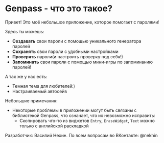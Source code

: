 # Genpass - что это такое?

Привет! Это моё небольшое приложение, которое помогает с паролями!

Здесь ты можешь:
* **Создавать** свои пароли с помощью уникального генератора паролей
* **Сохранять** свои пароли с удобными настройками
* **Проверять** пароли(и настроить проверку под себя!)
* **Запоминать** свои пароли с помощью мини-игры по запоминанию паролей!

А так же у нас есть:
* Темная тема для любителей:)
* Настраиваемый автосейв

Небольшие примечания:
* Некоторые проблемы в приложении могут быть связаны с библиотекой Genpass, что означает, что их невозможно исправить:
  * Скопировать что-то из виджетов `Entry`, `EraseWidget`, `Text` можно только с английской раскладкой

Разработчик: Василий Нехин. По всем вопросам во ВКонтакте: @nekhin




